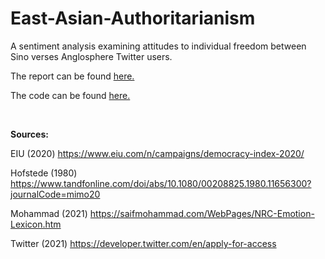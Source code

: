 # East-Asian-Authoritarianism
A sentiment analysis examining attitudes to individual freedom between Sino verses Anglosphere Twitter users.

The report can be found [here.](East-Asian-Authoritarianism.md)

The code can be found [here.](East-Asian-Authoritarianism.Rmd)

<br />

**Sources:**

EIU (2020) https://www.eiu.com/n/campaigns/democracy-index-2020/

Hofstede (1980) https://www.tandfonline.com/doi/abs/10.1080/00208825.1980.11656300?journalCode=mimo20

Mohammad (2021) https://saifmohammad.com/WebPages/NRC-Emotion-Lexicon.htm

Twitter (2021) https://developer.twitter.com/en/apply-for-access
